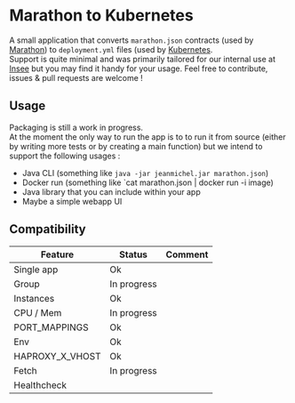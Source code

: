 # Marathon to Kubernetes

A small application that converts `marathon.json` contracts (used by [Marathon](https://github.com/mesosphere/marathon)) to `deployment.yml` files (used by [Kubernetes](https://kubernetes.io/).  
Support is quite minimal and was primarily tailored for our internal use at [Insee](https://insee.fr/) but you may find it handy for your usage. Feel free to contribute, issues & pull requests are welcome !

## Usage

Packaging is still a work in progress.  
At the moment the only way to run the app is to to run it from source (either by writing more tests or by creating a main function) but we intend to support the following usages :

- Java CLI (something like `java -jar jeanmichel.jar marathon.json`)
- Docker run (something like `cat marathon.json | docker run -i image)
- Java library that you can include within your app
- Maybe a simple webapp UI

## Compatibility

| Feature         | Status      | Comment |
| --------------- | ----------- | ------- |
| Single app      | Ok          |         |
| Group           | In progress |         |
| Instances       | Ok          |         |
| CPU / Mem       | In progress |         |
| PORT_MAPPINGS   | Ok          |         |
| Env             | Ok          |         |
| HAPROXY_X_VHOST | Ok          |         |
| Fetch           | In progress |         |
| Healthcheck     |             |         |
